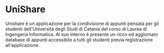 # UniShare
Unishare è un applicazione per la condivisione di appunti pensata per gli studenti dell'Università degli Studi di Catania del corso di Laurea di Ingengeria Informatica.
Al suo interno è presente un ricco ed aggiornato database di appunti accessibile a tutti gli studenti previa registrazione all'applicazione.
